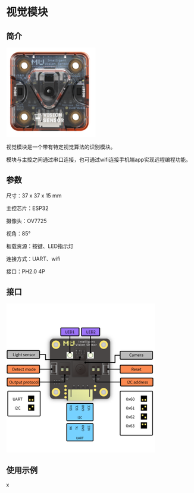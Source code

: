 # 视觉模块

## 简介

![](./images/render_MUVS3.png)

视觉模块是一个带有特定视觉算法的识别模块。

模块与主控之间通过串口连接，也可通过wifi连接手机端app实现远程编程功能。

## 参数

尺寸：37 x 37 x 15 mm

主控芯片：ESP32

摄像头：OV7725

视角：85°

板载资源：按键、LED指示灯

连接方式：UART、wifi

接口：PH2.0 4P

## 接口

![](./images/pinout_MUVS3.png)

## 使用示例

x
